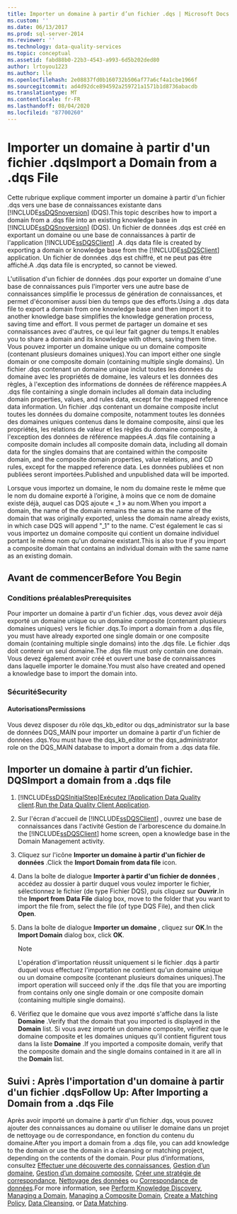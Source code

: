 ```yaml
---
title: Importer un domaine à partir d’un fichier .dqs | Microsoft Docs
ms.custom: ''
ms.date: 06/13/2017
ms.prod: sql-server-2014
ms.reviewer: ''
ms.technology: data-quality-services
ms.topic: conceptual
ms.assetid: fabd88b0-22b3-4543-a993-6d5b202ded80
author: lrtoyou1223
ms.author: lle
ms.openlocfilehash: 2e08837fd0b160732b506af77a6cf4a1cbe1966f
ms.sourcegitcommit: ad4d92dce894592a259721a1571b1d8736abacdb
ms.translationtype: MT
ms.contentlocale: fr-FR
ms.lasthandoff: 08/04/2020
ms.locfileid: "87700260"
---
```

# <a name="import-a-domain-from-a-dqs-file"></a><span data-ttu-id="25d62-102">Importer un domaine à partir d'un fichier .dqs</span><span class="sxs-lookup"><span data-stu-id="25d62-102">Import a Domain from a .dqs File</span></span>
  <span data-ttu-id="25d62-103">Cette rubrique explique comment importer un domaine à partir d'un fichier .dqs vers une base de connaissances existante dans [!INCLUDE[ssDQSnoversion](../includes/ssdqsnoversion-md.md)] (DQS).</span><span class="sxs-lookup"><span data-stu-id="25d62-103">This topic describes how to import a domain from a .dqs file into an existing knowledge base in [!INCLUDE[ssDQSnoversion](../includes/ssdqsnoversion-md.md)] (DQS).</span></span> <span data-ttu-id="25d62-104">Un fichier de données .dqs est créé en exportant un domaine ou une base de connaissances à partir de l'application [!INCLUDE[ssDQSClient](../includes/ssdqsclient-md.md)] .</span><span class="sxs-lookup"><span data-stu-id="25d62-104">A .dqs data file is created by exporting a domain or knowledge base from the [!INCLUDE[ssDQSClient](../includes/ssdqsclient-md.md)] application.</span></span> <span data-ttu-id="25d62-105">Un fichier de données .dqs est chiffré, et ne peut pas être affiché.</span><span class="sxs-lookup"><span data-stu-id="25d62-105">A .dqs data file is encrypted, so cannot be viewed.</span></span>  
  
 <span data-ttu-id="25d62-106">L'utilisation d'un fichier de données .dqs pour exporter un domaine d'une base de connaissances puis l'importer vers une autre base de connaissances simplifie le processus de génération de connaissances, et permet d'économiser aussi bien du temps que des efforts.</span><span class="sxs-lookup"><span data-stu-id="25d62-106">Using a .dqs data file to export a domain from one knowledge base and then import it to another knowledge base simplifies the knowledge generation process, saving time and effort.</span></span> <span data-ttu-id="25d62-107">Il vous permet de partager un domaine et ses connaissances avec d'autres, ce qui leur fait gagner du temps.</span><span class="sxs-lookup"><span data-stu-id="25d62-107">It enables you to share a domain and its knowledge with others, saving them time.</span></span> <span data-ttu-id="25d62-108">Vous pouvez importer un domaine unique ou un domaine composite (contenant plusieurs domaines uniques).</span><span class="sxs-lookup"><span data-stu-id="25d62-108">You can import either one single domain or one composite domain (containing multiple single domains).</span></span> <span data-ttu-id="25d62-109">Un fichier .dqs contenant un domaine unique inclut toutes les données du domaine avec les propriétés de domaine, les valeurs et les données des règles, à l'exception des informations de données de référence mappées.</span><span class="sxs-lookup"><span data-stu-id="25d62-109">A .dqs file containing a single domain includes all domain data including domain properties, values, and rules data, except for the mapped reference data information.</span></span> <span data-ttu-id="25d62-110">Un fichier .dqs contenant un domaine composite inclut toutes les données du domaine composite, notamment toutes les données des domaines uniques contenus dans le domaine composite, ainsi que les propriétés, les relations de valeur et les règles du domaine composite, à l'exception des données de référence mappées.</span><span class="sxs-lookup"><span data-stu-id="25d62-110">A .dqs file containing a composite domain includes all composite domain data, including all domain data for the singles domains that are contained within the composite domain, and the composite domain properties, value relations, and CD rules, except for the mapped reference data.</span></span> <span data-ttu-id="25d62-111">Les données publiées et non publiées seront importées.</span><span class="sxs-lookup"><span data-stu-id="25d62-111">Published and unpublished data will be imported.</span></span>  
  
 <span data-ttu-id="25d62-112">Lorsque vous importez un domaine, le nom du domaine reste le même que le nom du domaine exporté à l’origine, à moins que ce nom de domaine existe déjà, auquel cas DQS ajoute « _1 » au nom.</span><span class="sxs-lookup"><span data-stu-id="25d62-112">When you import a domain, the name of the domain remains the same as the name of the domain that was originally exported, unless the domain name already exists, in which case DQS will append "_1" to the name.</span></span> <span data-ttu-id="25d62-113">C'est également le cas si vous importez un domaine composite qui contient un domaine individuel portant le même nom qu'un domaine existant.</span><span class="sxs-lookup"><span data-stu-id="25d62-113">This is also true if you import a composite domain that contains an individual domain with the same name as an existing domain.</span></span>  
  
##  <a name="before-you-begin"></a><a name="BeforeYouBegin"></a> <span data-ttu-id="25d62-114">Avant de commencer</span><span class="sxs-lookup"><span data-stu-id="25d62-114">Before You Begin</span></span>  
  
###  <a name="prerequisites"></a><a name="Prerequisites"></a> <span data-ttu-id="25d62-115">Conditions préalables</span><span class="sxs-lookup"><span data-stu-id="25d62-115">Prerequisites</span></span>  
 <span data-ttu-id="25d62-116">Pour importer un domaine à partir d'un fichier .dqs, vous devez avoir déjà exporté un domaine unique ou un domaine composite (contenant plusieurs domaines uniques) vers le fichier .dqs.</span><span class="sxs-lookup"><span data-stu-id="25d62-116">To import a domain from a .dqs file, you must have already exported one single domain or one composite domain (containing multiple single domains) into the .dqs file.</span></span> <span data-ttu-id="25d62-117">Le fichier .dqs doit contenir un seul domaine.</span><span class="sxs-lookup"><span data-stu-id="25d62-117">The .dqs file must only contain one domain.</span></span> <span data-ttu-id="25d62-118">Vous devez également avoir créé et ouvert une base de connaissances dans laquelle importer le domaine.</span><span class="sxs-lookup"><span data-stu-id="25d62-118">You must also have created and opened a knowledge base to import the domain into.</span></span>  
  
###  <a name="security"></a><a name="Security"></a> <span data-ttu-id="25d62-119">Sécurité</span><span class="sxs-lookup"><span data-stu-id="25d62-119">Security</span></span>  
  
####  <a name="permissions"></a><a name="Permissions"></a> <span data-ttu-id="25d62-120">Autorisations</span><span class="sxs-lookup"><span data-stu-id="25d62-120">Permissions</span></span>  
 <span data-ttu-id="25d62-121">Vous devez disposer du rôle dqs_kb_editor ou dqs_administrator sur la base de données DQS_MAIN pour importer un domaine à partir d'un fichier de données .dqs.</span><span class="sxs-lookup"><span data-stu-id="25d62-121">You must have the dqs_kb_editor or the dqs_administrator role on the DQS_MAIN database to import a domain from a .dqs data file.</span></span>  
  
##  <a name="import-a-domain-from-a-dqs-file"></a><a name="Import"></a><span data-ttu-id="25d62-122">Importer un domaine à partir d’un fichier. DQS</span><span class="sxs-lookup"><span data-stu-id="25d62-122">Import a domain from a .dqs file</span></span>  
  
1.  [!INCLUDE[ssDQSInitialStep](../includes/ssdqsinitialstep-md.md)]<span data-ttu-id="25d62-123">[Exécutez l’Application Data Quality client](../../2014/data-quality-services/run-the-data-quality-client-application.md).</span><span class="sxs-lookup"><span data-stu-id="25d62-123">[Run the Data Quality Client Application](../../2014/data-quality-services/run-the-data-quality-client-application.md).</span></span>  
  
2.  <span data-ttu-id="25d62-124">Sur l'écran d'accueil de [!INCLUDE[ssDQSClient](../includes/ssdqsclient-md.md)] , ouvrez une base de connaissances dans l'activité Gestion de l'arborescence du domaine.</span><span class="sxs-lookup"><span data-stu-id="25d62-124">In the [!INCLUDE[ssDQSClient](../includes/ssdqsclient-md.md)] home screen, open a knowledge base in the Domain Management activity.</span></span>  
  
3.  <span data-ttu-id="25d62-125">Cliquez sur l'icône **Importer un domaine à partir d'un fichier de données** .</span><span class="sxs-lookup"><span data-stu-id="25d62-125">Click the **Import Domain from data file** icon.</span></span>  
  
4.  <span data-ttu-id="25d62-126">Dans la boîte de dialogue **Importer à partir d'un fichier de données** , accédez au dossier à partir duquel vous voulez importer le fichier, sélectionnez le fichier (de type Fichier DQS), puis cliquez sur **Ouvrir**.</span><span class="sxs-lookup"><span data-stu-id="25d62-126">In the **Import from Data File** dialog box, move to the folder that you want to import the file from, select the file (of type DQS File), and then click **Open**.</span></span>  
  
5.  <span data-ttu-id="25d62-127">Dans la boîte de dialogue **Importer un domaine** , cliquez sur **OK**.</span><span class="sxs-lookup"><span data-stu-id="25d62-127">In the **Import Domain** dialog box, click **OK**.</span></span>  
  
    > [!NOTE]  
    >  <span data-ttu-id="25d62-128">L'opération d'importation réussit uniquement si le fichier .dqs à partir duquel vous effectuez l'importation ne contient qu'un domaine unique ou un domaine composite (contenant plusieurs domaines uniques).</span><span class="sxs-lookup"><span data-stu-id="25d62-128">The import operation will succeed only if the .dqs file that you are importing from contains only one single domain or one composite domain (containing multiple single domains).</span></span>  
  
6.  <span data-ttu-id="25d62-129">Vérifiez que le domaine que vous avez importé s'affiche dans la liste **Domaine** .</span><span class="sxs-lookup"><span data-stu-id="25d62-129">Verify that the domain that you imported is displayed in the **Domain** list.</span></span> <span data-ttu-id="25d62-130">Si vous avez importé un domaine composite, vérifiez que le domaine composite et les domaines uniques qu'il contient figurent tous dans la liste **Domaine** .</span><span class="sxs-lookup"><span data-stu-id="25d62-130">If you imported a composite domain, verify that the composite domain and the single domains contained in it are all in the **Domain** list.</span></span>  
  
##  <a name="follow-up-after-importing-a-domain-from-a-dqs-file"></a><a name="FollowUp"></a> <span data-ttu-id="25d62-131">Suivi : Après l'importation d'un domaine à partir d'un fichier .dqs</span><span class="sxs-lookup"><span data-stu-id="25d62-131">Follow Up: After Importing a Domain from a .dqs File</span></span>  
 <span data-ttu-id="25d62-132">Après avoir importé un domaine à partir d'un fichier .dqs, vous pouvez ajouter des connaissances au domaine ou utiliser le domaine dans un projet de nettoyage ou de correspondance, en fonction du contenu du domaine.</span><span class="sxs-lookup"><span data-stu-id="25d62-132">After you import a domain from a .dqs file, you can add knowledge to the domain or use the domain in a cleansing or matching project, depending on the contents of the domain.</span></span> <span data-ttu-id="25d62-133">Pour plus d’informations, consultez [Effectuer une découverte des connaissances](../../2014/data-quality-services/perform-knowledge-discovery.md), [Gestion d’un domaine](../../2014/data-quality-services/managing-a-domain.md), [Gestion d’un domaine composite](../../2014/data-quality-services/managing-a-composite-domain.md), [Créer une stratégie de correspondance](../../2014/data-quality-services/create-a-matching-policy.md), [Nettoyage des données](../../2014/data-quality-services/data-cleansing.md) ou [Correspondance de données](../../2014/data-quality-services/data-matching.md).</span><span class="sxs-lookup"><span data-stu-id="25d62-133">For more information, see [Perform Knowledge Discovery](../../2014/data-quality-services/perform-knowledge-discovery.md), [Managing a Domain](../../2014/data-quality-services/managing-a-domain.md), [Managing a Composite Domain](../../2014/data-quality-services/managing-a-composite-domain.md), [Create a Matching Policy](../../2014/data-quality-services/create-a-matching-policy.md), [Data Cleansing](../../2014/data-quality-services/data-cleansing.md), or [Data Matching](../../2014/data-quality-services/data-matching.md).</span></span>  
  
  
